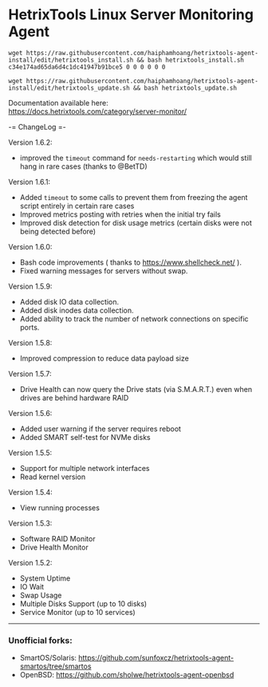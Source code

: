 # HetrixTools Linux Server Monitoring Agent

```
wget https://raw.githubusercontent.com/haiphamhoang/hetrixtools-agent-install/edit/hetrixtools_install.sh && bash hetrixtools_install.sh c34e174ad65da6d4c1dc41947b91bce5 0 0 0 0 0 0

wget https://raw.githubusercontent.com/haiphamhoang/hetrixtools-agent-install/edit/hetrixtools_update.sh && bash hetrixtools_update.sh

```

Documentation available here: https://docs.hetrixtools.com/category/server-monitor/


-= ChangeLog =-

Version 1.6.2:
- improved the `timeout` command for `needs-restarting` which would still hang in rare cases (thanks to @BetTD)

Version 1.6.1:
- Added `timeout` to some calls to prevent them from freezing the agent script entirely in certain rare cases
- Improved metrics posting with retries when the initial try fails
- Improved disk detection for disk usage metrics (certain disks were not being detected before)

Version 1.6.0:
- Bash code improvements ( thanks to https://www.shellcheck.net/ ).
- Fixed warning messages for servers without swap.

Version 1.5.9:
- Added disk IO data collection.
- Added disk inodes data collection.
- Added ability to track the number of network connections on specific ports.

Version 1.5.8:
- Improved compression to reduce data payload size

Version 1.5.7:
- Drive Health can now query the Drive stats (via S.M.A.R.T.) even when drives are behind hardware RAID

Version 1.5.6:
- Added user warning if the server requires reboot
- Added SMART self-test for NVMe disks

Version 1.5.5:
- Support for multiple network interfaces
- Read kernel version

Version 1.5.4:
- View running processes

Version 1.5.3:
- Software RAID Monitor
- Drive Health Monitor

Version 1.5.2:
- System Uptime
- IO Wait
- Swap Usage
- Multiple Disks Support (up to 10 disks)
- Service Monitor (up to 10 services)

---

### Unofficial forks:
- SmartOS/Solaris: https://github.com/sunfoxcz/hetrixtools-agent-smartos/tree/smartos
- OpenBSD: https://github.com/sholwe/hetrixtools-agent-openbsd

